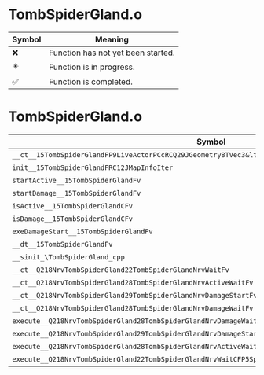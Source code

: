 # TombSpiderGland.o
| Symbol | Meaning 
| ------------- | ------------- 
| :x: | Function has not yet been started. 
| :eight_pointed_black_star: | Function is in progress. 
| :white_check_mark: | Function is completed. 


# TombSpiderGland.o
| Symbol | Decompiled? |
| ------------- | ------------- |
| `__ct__15TombSpiderGlandFP9LiveActorPCcRCQ29JGeometry8TVec3&lt;f&gt;RCQ29JGeometry8TVec3&lt;f&gt;PCc` | :x: |
| `init__15TombSpiderGlandFRC12JMapInfoIter` | :x: |
| `startActive__15TombSpiderGlandFv` | :x: |
| `startDamage__15TombSpiderGlandFv` | :x: |
| `isActive__15TombSpiderGlandCFv` | :x: |
| `isDamage__15TombSpiderGlandCFv` | :x: |
| `exeDamageStart__15TombSpiderGlandFv` | :x: |
| `__dt__15TombSpiderGlandFv` | :x: |
| `__sinit_\TombSpiderGland_cpp` | :x: |
| `__ct__Q218NrvTombSpiderGland22TombSpiderGlandNrvWaitFv` | :x: |
| `__ct__Q218NrvTombSpiderGland28TombSpiderGlandNrvActiveWaitFv` | :x: |
| `__ct__Q218NrvTombSpiderGland29TombSpiderGlandNrvDamageStartFv` | :x: |
| `__ct__Q218NrvTombSpiderGland28TombSpiderGlandNrvDamageWaitFv` | :x: |
| `execute__Q218NrvTombSpiderGland28TombSpiderGlandNrvDamageWaitCFP5Spine` | :x: |
| `execute__Q218NrvTombSpiderGland29TombSpiderGlandNrvDamageStartCFP5Spine` | :x: |
| `execute__Q218NrvTombSpiderGland28TombSpiderGlandNrvActiveWaitCFP5Spine` | :x: |
| `execute__Q218NrvTombSpiderGland22TombSpiderGlandNrvWaitCFP5Spine` | :x: |
